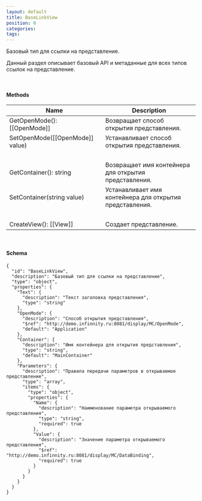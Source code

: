 ```yaml
---
layout: default
title: BaseLinkView
position: 0
categories: 
tags: 
---
```


Базовый тип для ссылки на представление.

Данный раздел описывает базовый API и метаданные для всех типов ссылок на представление.

   

#### Methods

|Name|Description|
|----|-----------|
|GetOpenMode(): [[OpenMode]]|Возвращает способ открытия представления.|
|SetOpenMode([[OpenMode]] value)|Устанавливает способ открытия представления.|
| | |
|GetContainer(): string|Возвращает имя контейнера для открытия представления.|
|SetContainer(string value)|Устанавливает имя контейнера для открытия представления.|
| | |
|CreateView(): [[View]]|Создает представление.|

    

#### Schema

```
{
  "id": "BaseLinkView",
  "description": "Базовый тип для ссылки на представление",
  "type": "object",
  "properties": {
    "Text": {
      "description": "Текст заголовка представления",
      "type": "string"
    },
    "OpenMode": {
      "description": "Способ открытия представления",
      "$ref": "http://demo.infinnity.ru:8081/display/MC/OpenMode",
      "default": "Application"
    },
    "Container": {
      "description": "Имя контейнера для открытия представления",
      "type": "string",
      "default": "MainContainer"
    },
    "Parameters": {
      "description": "Правила передачи параметров в открываемое представление",
      "type": "array",
      "items": {
        "type": "object",
        "properties": {
          "Name": {
            "description": "Наименование параметра открываемого представления",
            "type": "string",
            "required": true
          },
          "Value": {
            "description": "Значение параметра открываемого представления",
            "$ref": "http://demo.infinnity.ru:8081/display/MC/DataBinding",
            "required": true
          }
        }
      }
    }
  }
}
```

 

 

